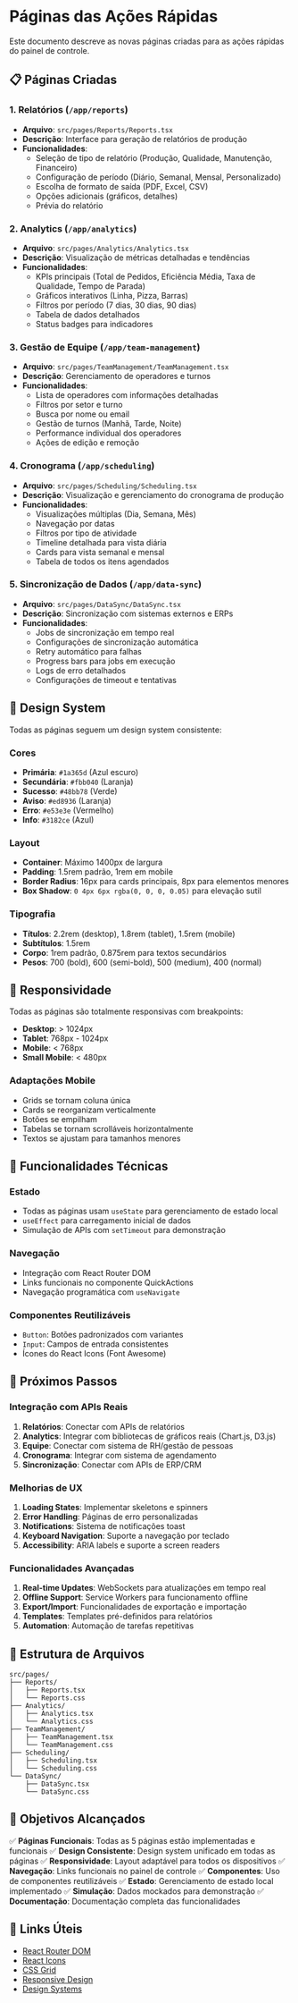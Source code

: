 # Páginas das Ações Rápidas

Este documento descreve as novas páginas criadas para as ações rápidas do painel de controle.

## 📋 Páginas Criadas

### 1. **Relatórios** (`/app/reports`)
- **Arquivo**: `src/pages/Reports/Reports.tsx`
- **Descrição**: Interface para geração de relatórios de produção
- **Funcionalidades**:
  - Seleção de tipo de relatório (Produção, Qualidade, Manutenção, Financeiro)
  - Configuração de período (Diário, Semanal, Mensal, Personalizado)
  - Escolha de formato de saída (PDF, Excel, CSV)
  - Opções adicionais (gráficos, detalhes)
  - Prévia do relatório

### 2. **Analytics** (`/app/analytics`)
- **Arquivo**: `src/pages/Analytics/Analytics.tsx`
- **Descrição**: Visualização de métricas detalhadas e tendências
- **Funcionalidades**:
  - KPIs principais (Total de Pedidos, Eficiência Média, Taxa de Qualidade, Tempo de Parada)
  - Gráficos interativos (Linha, Pizza, Barras)
  - Filtros por período (7 dias, 30 dias, 90 dias)
  - Tabela de dados detalhados
  - Status badges para indicadores

### 3. **Gestão de Equipe** (`/app/team-management`)
- **Arquivo**: `src/pages/TeamManagement/TeamManagement.tsx`
- **Descrição**: Gerenciamento de operadores e turnos
- **Funcionalidades**:
  - Lista de operadores com informações detalhadas
  - Filtros por setor e turno
  - Busca por nome ou email
  - Gestão de turnos (Manhã, Tarde, Noite)
  - Performance individual dos operadores
  - Ações de edição e remoção

### 4. **Cronograma** (`/app/scheduling`)
- **Arquivo**: `src/pages/Scheduling/Scheduling.tsx`
- **Descrição**: Visualização e gerenciamento do cronograma de produção
- **Funcionalidades**:
  - Visualizações múltiplas (Dia, Semana, Mês)
  - Navegação por datas
  - Filtros por tipo de atividade
  - Timeline detalhada para vista diária
  - Cards para vista semanal e mensal
  - Tabela de todos os itens agendados

### 5. **Sincronização de Dados** (`/app/data-sync`)
- **Arquivo**: `src/pages/DataSync/DataSync.tsx`
- **Descrição**: Sincronização com sistemas externos e ERPs
- **Funcionalidades**:
  - Jobs de sincronização em tempo real
  - Configurações de sincronização automática
  - Retry automático para falhas
  - Progress bars para jobs em execução
  - Logs de erro detalhados
  - Configurações de timeout e tentativas

## 🎨 Design System

Todas as páginas seguem um design system consistente:

### Cores
- **Primária**: `#1a365d` (Azul escuro)
- **Secundária**: `#fbb040` (Laranja)
- **Sucesso**: `#48bb78` (Verde)
- **Aviso**: `#ed8936` (Laranja)
- **Erro**: `#e53e3e` (Vermelho)
- **Info**: `#3182ce` (Azul)

### Layout
- **Container**: Máximo 1400px de largura
- **Padding**: 1.5rem padrão, 1rem em mobile
- **Border Radius**: 16px para cards principais, 8px para elementos menores
- **Box Shadow**: `0 4px 6px rgba(0, 0, 0, 0.05)` para elevação sutil

### Tipografia
- **Títulos**: 2.2rem (desktop), 1.8rem (tablet), 1.5rem (mobile)
- **Subtítulos**: 1.5rem
- **Corpo**: 1rem padrão, 0.875rem para textos secundários
- **Pesos**: 700 (bold), 600 (semi-bold), 500 (medium), 400 (normal)

## 📱 Responsividade

Todas as páginas são totalmente responsivas com breakpoints:

- **Desktop**: > 1024px
- **Tablet**: 768px - 1024px
- **Mobile**: < 768px
- **Small Mobile**: < 480px

### Adaptações Mobile
- Grids se tornam coluna única
- Cards se reorganizam verticalmente
- Botões se empilham
- Tabelas se tornam scrolláveis horizontalmente
- Textos se ajustam para tamanhos menores

## 🔧 Funcionalidades Técnicas

### Estado
- Todas as páginas usam `useState` para gerenciamento de estado local
- `useEffect` para carregamento inicial de dados
- Simulação de APIs com `setTimeout` para demonstração

### Navegação
- Integração com React Router DOM
- Links funcionais no componente QuickActions
- Navegação programática com `useNavigate`

### Componentes Reutilizáveis
- `Button`: Botões padronizados com variantes
- `Input`: Campos de entrada consistentes
- Ícones do React Icons (Font Awesome)

## 🚀 Próximos Passos

### Integração com APIs Reais
1. **Relatórios**: Conectar com APIs de relatórios
2. **Analytics**: Integrar com bibliotecas de gráficos reais (Chart.js, D3.js)
3. **Equipe**: Conectar com sistema de RH/gestão de pessoas
4. **Cronograma**: Integrar com sistema de agendamento
5. **Sincronização**: Conectar com APIs de ERP/CRM

### Melhorias de UX
1. **Loading States**: Implementar skeletons e spinners
2. **Error Handling**: Páginas de erro personalizadas
3. **Notifications**: Sistema de notificações toast
4. **Keyboard Navigation**: Suporte a navegação por teclado
5. **Accessibility**: ARIA labels e suporte a screen readers

### Funcionalidades Avançadas
1. **Real-time Updates**: WebSockets para atualizações em tempo real
2. **Offline Support**: Service Workers para funcionamento offline
3. **Export/Import**: Funcionalidades de exportação e importação
4. **Templates**: Templates pré-definidos para relatórios
5. **Automation**: Automação de tarefas repetitivas

## 📁 Estrutura de Arquivos

```
src/pages/
├── Reports/
│   ├── Reports.tsx
│   └── Reports.css
├── Analytics/
│   ├── Analytics.tsx
│   └── Analytics.css
├── TeamManagement/
│   ├── TeamManagement.tsx
│   └── TeamManagement.css
├── Scheduling/
│   ├── Scheduling.tsx
│   └── Scheduling.css
└── DataSync/
    ├── DataSync.tsx
    └── DataSync.css
```

## 🎯 Objetivos Alcançados

✅ **Páginas Funcionais**: Todas as 5 páginas estão implementadas e funcionais
✅ **Design Consistente**: Design system unificado em todas as páginas
✅ **Responsividade**: Layout adaptável para todos os dispositivos
✅ **Navegação**: Links funcionais no painel de controle
✅ **Componentes**: Uso de componentes reutilizáveis
✅ **Estado**: Gerenciamento de estado local implementado
✅ **Simulação**: Dados mockados para demonstração
✅ **Documentação**: Documentação completa das funcionalidades

## 🔗 Links Úteis

- [React Router DOM](https://reactrouter.com/)
- [React Icons](https://react-icons.github.io/react-icons/)
- [CSS Grid](https://css-tricks.com/snippets/css/complete-guide-grid/)
- [Responsive Design](https://web.dev/responsive-web-design-basics/)
- [Design Systems](https://www.designsystems.com/)
